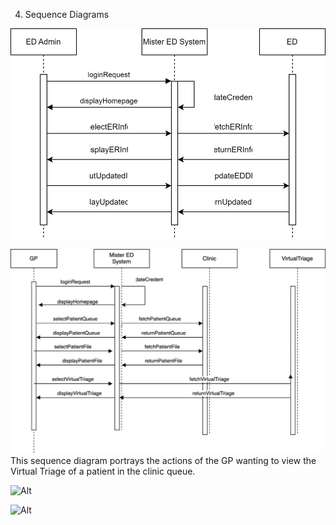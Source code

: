 

4. Sequence Diagrams


![Alt](EDAdminSequenceDiagram.drawio.svg)

![Alt](GPSequenceDiagram.drawio.svg)
This sequence diagram portrays the actions of the GP wanting to view the Virtual Triage of a patient in the clinic queue.

![Alt](ClinicianSequence.drawio)


![Alt](Sequence_Patient1.svg)
